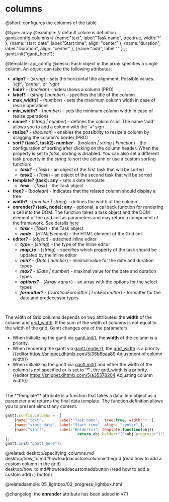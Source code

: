 columns
=============
@short: configures the columns of the table
	

@type: array
@example:
// default columns definition
gantt.config.columns=[
	{name:"text", 		label:"Task name", 	tree:true, width:'*' },
	{name:"start_date", label:"Start time", align: "center" },
	{name:"duration",	label:"Duration", 	align: "center" },
    {name:"add",		label:"" }
];
gantt.init("gantt_here");



@template:	api_config
@descr:
Each object in the array specifies a single column. An object can take the following attributes:


- <span class=subproperty>**align?**</span> - (*string*) - sets the horizontal title alignment. Possible values: *'left'*, *'center'*, or *'right'*
- <span class=subproperty>**hide?**</span> - (*boolean*) - hides/shows a column (PRO)
- <span class=subproperty>**label?**</span> - (*string | number*) - specifies the title of the column
- <span class=subproperty>**max_width?**</span> - (*number*) - sets the maximum column width in case of resize operations
- <span class=subproperty>**min_width?**</span> - (*number*) - sets the minimum column width in case of resize operations
- <span class=subproperty>**name?**</span> - (*string | number*) - defines the column's id. The name 'add' allows you to add a column with the '+' sign
- <span class=subproperty>**resize?**</span> - (*boolean*) - enables the possibility to resize a column by dragging the column's border (PRO)
- <span class=hybrid_property>**sort? (task1, task2): number**</span> - (*boolean | string | Function*) - the configuration of sorting after clicking on the column header. When the property is set to *false*, sorting is disabled. You can also set a different task property in the *string* to sort the column or use a custom sorting function:
    - **_task1_** - (*Task*) - an object of the first task that will be sorted
    - **_task2_** - (*Task*) - an object of the second task that will be sorted
- <span class=submethod>**template? (task): any**</span> - sets a data template
    - **_task_** - (*Task*) - the Task object
- <span class=subproperty>**tree?**</span> - (*boolean*) - indicates that the related column should display a tree
- <span class=subproperty>**width?**</span> - (*number | string*) - defines the width of the column
- <span class=submethod>**onrender? (task, node): any**</span> - optional, a callback function for rendering a cell into the DOM. The function takes a task object and the DOM element of the grid cell as parameters and may return a component of the framework. See details <a href="desktop/specifying_columns.md#modifyingcellsafterrendering">here</a>
    - **_task_** - (*Task*) - the Task object
    - **_node_** - (*HTMLElement*) - the HTML element of the Grid cell
- <span class=subproperty>**editor?**</span> - (*object*) - attached inline editor
    - **_type_** - (*string*) - the type of the inline editor
    - **_map_to_** - (*string*) - specifies which property of the task should be updated by the inline editor
    - **_min?_** - (*Date | number*) - minimal value for the date and duration types
    - **_max?_** - (*Date | number*) - maximal value for the date and duration types
    - **_options?_** - (*Array &lt;any&gt;*) - an array with the options for the select types
    - **_formatter?_** - (*DurationFormatter | LinkFormatter*) - formatter for the date and predecessor types



<br>

The width of Grid columns depends on two attributes: the **width** of the column and [grid_width](api/gantt_grid_width_config.md). If the sum of the width of columns is not equal to the width of the grid, Gantt changes one of the parameters.

- When initializing the gantt via [gantt.init()](api/gantt_init.md), the **width** of the column is a priority.
- When rendering the gantt via [gantt.render()](api/gantt_render.md), the [grid_width](api/gantt_grid_width_config.md) is a priority. <br> 
{{editor	https://snippet.dhtmlx.com/5/36b6baa89	Adjustment of column width}}
- When initializing the gantt via [gantt.init()](api/gantt_init.md) and either the width of the column is not specified or is set to **'*'**, the [grid_width](api/gantt_grid_width_config.md) is a priority. <br>{{editor	https://snippet.dhtmlx.com/5/a35378204	Adjusting column width}}

<br>
The **template** attribute is a function that takes a data item object as a parameter and returns the final data template. The function definition allows you to present almost any content.

~~~js
gantt.config.columns =  [
    {name:"text",       label:"Task name",  tree:true, width:'*' },
    {name:"start_date", label:"Start time", align: "center" },
    {name:"staff",      label:"Holder(s)", template:function(obj){
                                return obj.holder+"("+obj.progress+")"} }
];
gantt.init("gantt_here");
~~~

@related:
	desktop/specifying_columns.md
	desktop/how_to.md#howtoaddacustomcolumninthegrid (read how to add a custom column in the grid)
	desktop/how_to.md#howtoaddacustomaddbutton (read how to add a custom add(+) button)


@relatedsample:
	05_lightbox/02_progress_lightbox.html

@changelog: the **onrender** attribute has been added in v7.1